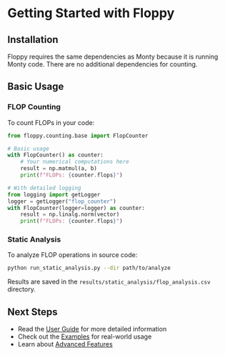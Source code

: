 # Getting Started with Floppy

## Installation

Floppy requires the same dependencies as Monty because it is running Monty code. There are no additional dependencies for counting.

## Basic Usage

### FLOP Counting

To count FLOPs in your code:

```python
from floppy.counting.base import FlopCounter

# Basic usage
with FlopCounter() as counter:
    # Your numerical computations here
    result = np.matmul(a, b)
    print(f"FLOPs: {counter.flops}")

# With detailed logging
from logging import getLogger
logger = getLogger("flop_counter")
with FlopCounter(logger=logger) as counter:
    result = np.linalg.norm(vector)
    print(f"FLOPs: {counter.flops}")
```

### Static Analysis

To analyze FLOP operations in source code:

```bash
python run_static_analysis.py --dir path/to/analyze
```

Results are saved in the `results/static_analysis/flop_analysis.csv` directory.

## Next Steps

- Read the [User Guide](index.md) for more detailed information
- Check out the [Examples](../examples/index.md) for real-world usage
- Learn about [Advanced Features](../advanced_topics/index.md)
